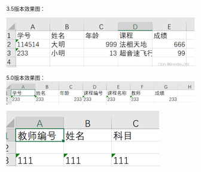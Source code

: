 3.5版本效果图：

![](https://github.com/TomOVOTom/StudentSystem/blob/master/imgs/ba9098d962fd48d79958a6648d619c09.png)


5.0版本效果图：
![](https://github.com/TomOVOTom/StudentSystem/blob/master/imgs/%E5%B1%8F%E5%B9%95%E6%88%AA%E5%9B%BE%202024-08-02%20085447.png)

![](https://github.com/TomOVOTom/StudentSystem/blob/master/imgs/%E5%B1%8F%E5%B9%95%E6%88%AA%E5%9B%BE%202024-08-02%20085542.png)
